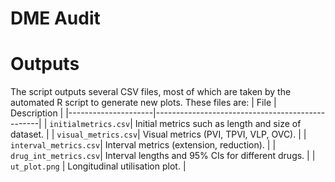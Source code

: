 # DME Audit

# Outputs
The script outputs several CSV files, most of which are taken by the automated R script to generate new plots. These files are:
| File                | Description                                     |
|---------------------|-------------------------------------------------|
| `initialmetrics.csv`| Initial metrics such as length and size of dataset. |
| `visual_metrics.csv`| Visual metrics (PVI, TPVI, VLP, OVC).               |
| `interval_metrics.csv`| Interval metrics (extension, reduction).      |
| `drug_int_metrics.csv`| Interval lengths and 95% CIs for different drugs.  |
| `ut_plot.png` | Longitudinal utilisation plot.     |
